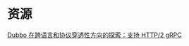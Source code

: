 

# 资源

[Dubbo 在跨语言和协议穿透性方向的探索：支持 HTTP/2 gRPC](https://mp.weixin.qq.com/s/IWhNBp-29UfcuYpwtkMIrQ)<br>
